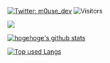 [![Twitter: m0use_dev](https://img.shields.io/twitter/follow/m0use_dev?style=social)](https://twitter.com/m0use_dev)
![Visitors](https://visitor-badge.glitch.me/badge?page_id=m0use-dev&left_color=gray&right_color=blue)

[![](https://github-profile-summary-cards.vercel.app/api/cards/profile-details?username=m0use-dev&theme=dracula)](https://github.com/m0use-dev/)


<!-- リポジトリステータス -->
[![hogehoge's github stats](https://github-readme-stats.vercel.app/api?username=m0use-dev&hide=contribs&count_private=true&show_icons=true&theme=dracula)](https://github.com/m0use-dev/)

<!-- ソースコード統計 -->
[![Top used Langs](https://github-readme-stats.vercel.app/api/top-langs/?username=m0use-dev&layout=compact&theme=dracula)](https://github.com/m0use-dev/)
